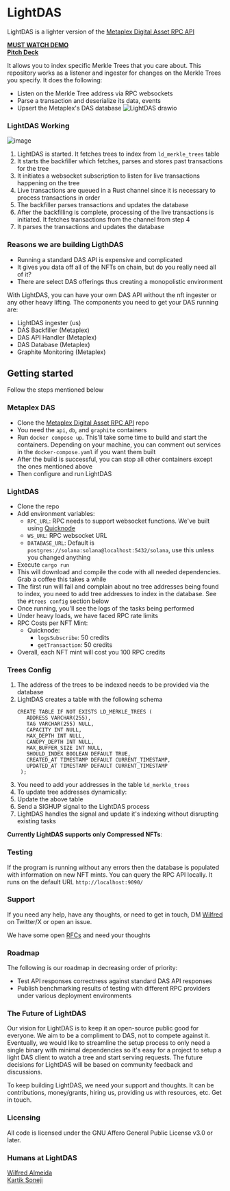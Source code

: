 # LightDAS
LightDAS is a lighter version of the [Metaplex Digital Asset RPC API](https://github.com/metaplex-foundation/digital-asset-rpc-infrastructure)

**[MUST WATCH DEMO](https://www.loom.com/share/cdea6acd488d4202a16992b45b6e25d1?sid=112a4cc3-4f67-4e1f-a60d-f84c5fad59e2)**  
**[Pitch Deck](https://pitch.com/v/lightdas-gjrunw)**

It allows you to index specific Merkle Trees that you care about. This repository works as a listener and ingester for changes on the Merkle Trees you specify. It does the following:
- Listen on the Merkle Tree address via RPC websockets
- Parse a transaction and deserialize its data, events
- Upsert the Metaplex's DAS database
![LightDAS drawio](https://github.com/WilfredAlmeida/LightDAS/assets/60785452/323da5a6-de11-45a0-bdd2-e5b28d547e71)

### LightDAS Working
![image](https://github.com/WilfredAlmeida/LightDAS/assets/60785452/e2c7a9fd-ae44-43bb-9c53-3f83cd53e118)
1. LightDAS is started. It fetches trees to index from `ld_merkle_trees` table
2. It starts the backfiller which fetches, parses and stores past transactions for the tree
3. It initiates a websocket subscription to listen for live transactions happening on the tree
4. Live transactions are queued in a Rust channel since it is necessary to process transactions in order
5. The backfiller parses transactions and updates the database
6. After the backfilling is complete, processing of the live transactions is initiated. It fetches transactions from the channel from step 4
7. It parses the transactions and updates the database

### Reasons we are building LigthDAS
- Running a standard DAS API is expensive and complicated
- It gives you data off all of the NFTs on chain, but do you really need all of it?
- There are select DAS offerings thus creating a monopolistic environment

With LightDAS, you can have your own DAS API without the nft ingester or any other heavy lifting. The components you need to get your DAS running are:
- LightDAS ingester (us)
- DAS Backfiller (Metaplex)
- DAS API Handler (Metaplex)
- DAS Database (Metaplex)
- Graphite Monitoring (Metaplex)

## Getting started
Follow the steps mentioned below

### Metaplex DAS
- Clone the [Metaplex Digital Asset RPC API](https://github.com/metaplex-foundation/digital-asset-rpc-infrastructure) repo
- You need the `api`, `db`, and `graphite` containers
- Run `docker compose up`. This'll take some time to build and start the containers. Depending on your machine, you can comment out services in the `docker-compose.yaml` if you want them built
- After the build is successful, you can stop all other containers except the ones mentioned above
- Then configure and run LightDAS

### LightDAS
- Clone the repo
- Add environment variables:
  - `RPC_URL`: RPC needs to support websocket functions. We've built using [Quicknode](https://www.quicknode.com/?via=aayush)
  - `WS_URL`: RPC websocket URL
  - `DATABASE_URL`: Default is `postgres://solana:solana@localhost:5432/solana`, use this unless you changed anything
- Execute `cargo run`
- This will download and compile the code with all needed dependencies. Grab a coffee this takes a while
- The first run will fail and complain about no tree addresses being found to index, you need to add tree addresses to index in the database. See the `#trees config` section below
- Once running, you'll see the logs of the tasks being performed
- Under heavy loads, we have faced RPC rate limits
- RPC Costs per NFT Mint:
  - Quicknode:
    - `logsSubscribe`: 50 credits
    - `getTransaction`: 50 credits
- Overall, each NFT mint will cost you 100 RPC credits

### Trees Config
1. The address of the trees to be indexed needs to be provided via the database
2. LightDAS creates a table with the following schema 
   ```
   CREATE TABLE IF NOT EXISTS LD_MERKLE_TREES (
      ADDRESS VARCHAR(255),
      TAG VARCHAR(255) NULL,
      CAPACITY INT NULL,
      MAX_DEPTH INT NULL,
      CANOPY_DEPTH INT NULL,
      MAX_BUFFER_SIZE INT NULL,
      SHOULD_INDEX BOOLEAN DEFAULT TRUE,
      CREATED_AT TIMESTAMP DEFAULT CURRENT_TIMESTAMP,
      UPDATED_AT TIMESTAMP DEFAULT CURRENT_TIMESTAMP
    );
   ```
3. You need to add your addresses in the table `ld_merkle_trees`
4. To update tree addresses dynamically:
  1. Update the above table
  2. Send a SIGHUP signal to the LightDAS process
  3. LightDAS handles the signal and update it's indexing without disrupting existing tasks

**Currently LightDAS supports only Compressed NFTs**:

### Testing
If the program is running without any errors then the database is populated with information on new NFT mints. You can query the RPC API locally. It runs on the default URL `http://localhost:9090/`


### Support
If you need any help, have any thoughts, or need to get in touch, DM [Wilfred](https://twitter.com/WilfredAlmeida_) on Twitter/X or open an issue.

We have some open [RFCs](https://github.com/WilfredAlmeida/LightDAS/labels/rfc) and need your thoughts  

### Roadmap
The following is our roadmap in decreasing order of priority:  
- Test API responses correctness against standard DAS API responses
- Publish benchmarking results of testing with different RPC providers under various deployment environments

### The Future of LightDAS
Our vision for LightDAS is to keep it an open-source public good for everyone. We aim to be a compliment to DAS, not to compete against it. Eventually, we would like to streamline the setup process to only need a single binary with minimal dependencies so it's easy for a project to setup a light DAS client to watch a tree and start serving requests. The future decisions for LightDAS will be based on community feedback and discussions.

To keep building LightDAS, we need your support and thoughts. It can be contributions, money/grants, hiring us, providing us with resources, etc. Get in touch.

### Licensing
All code is licensed under the GNU Affero General Public License v3.0 or later.

### Humans at LightDAS
[Wilfred Almeida](https://twitter.com/WilfredAlmeida_)  
[Kartik Soneji](https://github.com/KartikSoneji)
